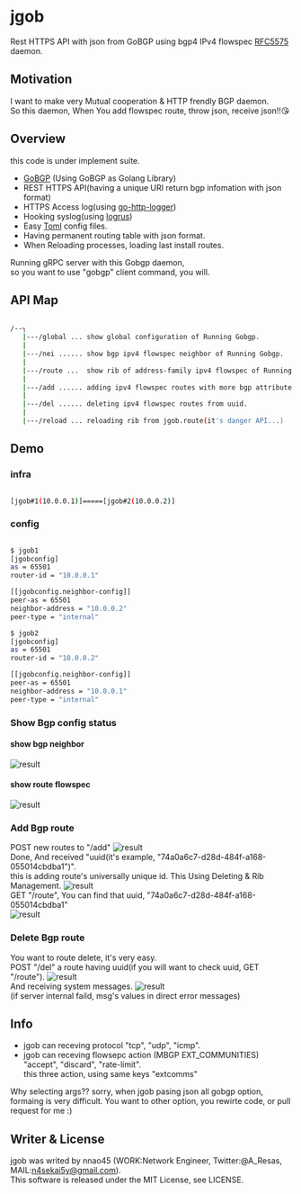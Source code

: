 # jgob
Rest HTTPS API with json from GoBGP using bgp4 IPv4 flowspec [RFC5575](https://tools.ietf.org/html/rfc5575) daemon.  

## Motivation
I want to make very Mutual cooperation & HTTP frendly BGP daemon.  
So this daemon, When You add flowspec route, throw json, receive json!!:kissing_heart:

## Overview
this code is under implement suite.
- [GoBGP](https://github.com/osrg/gobgp) (Using GoBGP as Golang Library)
- REST HTTPS API(having a unique URI return bgp infomation with json format)
- HTTPS Access log(using [go-http-logger](github.com/ajays20078/go-http-logger))
- Hooking syslog(using [logrus](https://github.com/sirupsen/logrus))
- Easy [Toml](github.com/BurntSushi/toml) config files.
- Having permanent routing table with json format.
- When Reloading processes, loading last install routes.

Running gRPC server with this Gobgp daemon,  
so you want to use "gobgp" client command, you will.

## API Map

```bash

/--┐
   |---/global ... show global configuration of Running Gobgp. 
   |
   |---/nei ...... show bgp ipv4 flowspec neighbor of Running Gobgp. 
   |
   |---/route ...  show rib of address-family ipv4 flowspec of Running Gobgp. 
   |
   |---/add ...... adding ipv4 flowspec routes with more bgp attribute.
   |
   |---/del ...... deleting ipv4 flowspec routes from uuid.
   |
   |---/reload ... reloading rib from jgob.route(it's danger API...)
```

## Demo
### infra
```bash

[jgob#1(10.0.0.1)]=====[jgob#2(10.0.0.2)]

```
### config
```bash

$ jgob1
[jgobconfig]
as = 65501
router-id = "10.0.0.1"

[[jgobconfig.neighbor-config]]
peer-as = 65501
neighbor-address = "10.0.0.2"
peer-type = "internal"

$ jgob2
[jgobconfig]
as = 65501
router-id = "10.0.0.2"

[[jgobconfig.neighbor-config]]
peer-as = 65501
neighbor-address = "10.0.0.1"
peer-type = "internal"

```


### Show Bgp config status
#### show bgp neighbor
![result](https://github.com/nnao45/naoGifRepo/blob/master/showneijpg.jpg)
#### show route flowspec
![result](https://github.com/nnao45/naoGifRepo/blob/master/showroute.jpg)
### Add Bgp route
POST new routes to "/add"
![result](https://github.com/nnao45/naoGifRepo/blob/master/post_newroute.jpg)  
Done, And received "uuid(it's example, "74a0a6c7-d28d-484f-a168-055014cbdba1")".  
this is adding route's universally unique id. This Using Deleting & Rib Management.
![result](https://github.com/nnao45/naoGifRepo/blob/master/responsenewroute.jpg)  
GET "/route", You can find that uuid, "74a0a6c7-d28d-484f-a168-055014cbdba1"  
![result](https://github.com/nnao45/naoGifRepo/blob/master/lockroutes.jpg)
### Delete Bgp route
You want to route delete, it's very easy.  
POST "/del" a route having uuid(if you will want to check uuid, GET "/route").
![result](https://github.com/nnao45/naoGifRepo/blob/master/delete.jpg)  
And receiving system messages.
![result](https://github.com/nnao45/naoGifRepo/blob/master/successer.jpg)  
(if server internal faild, msg's values in direct error messages)

## Info
- jgob can receving protocol "tcp", "udp", "icmp".
- jgob can receving flowsepc action (MBGP EXT_COMMUNITIES) "accept", "discard", "rate-limit".  
  this three action, using same keys "extcomms"

Why selecting args?? sorry, when jgob pasing json all gobgp option, formaing is very difficult.
You want to other option, you rewirte code, or pull request for me :)

## Writer & License
jgob was writed by nnao45 (WORK:Network Engineer, Twitter:@A_Resas, MAIL:n4sekai5y@gmail.com).  
This software is released under the MIT License, see LICENSE.
